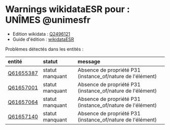 Warnings wikidataESR pour : UNÎMES @unimesfr
================

- Edition wikidata : [Q2496121](https://www.wikidata.org/wiki/Q2496121)
- Guide d'édition : [wikidataESR](https://github.com/cpesr/wikidataESR/)



Problèmes détectés dans les entités :

|entité                                               |statut          |message                                                    |
|:----------------------------------------------------|:---------------|:----------------------------------------------------------|
|[Q61655387](https://www.wikidata.org/wiki/Q61655387) |statut manquant |Absence de propriété P31 (instance_of/nature de l'élément) |
|[Q61657001](https://www.wikidata.org/wiki/Q61657001) |statut manquant |Absence de propriété P31 (instance_of/nature de l'élément) |
|[Q61657064](https://www.wikidata.org/wiki/Q61657064) |statut manquant |Absence de propriété P31 (instance_of/nature de l'élément) |
|[Q61657140](https://www.wikidata.org/wiki/Q61657140) |statut manquant |Absence de propriété P31 (instance_of/nature de l'élément) |
